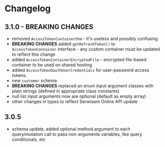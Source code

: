 # Changelog

## 3.1.0 - BREAKING CHANGES

- removed `AccessTokenContainerShm` - it's useless and possibly confusing
- **BREAKING CHANGES** added `getRefreshToken()` to `AccessTokenContainer` interface - any custom container must be
  updated to reflect this change
- added `AccessTokenContainerEncryptedFile` - encrypted file-based container to be used on shared hosting
- added `AccessTokenOauthUserCredentials` for user-password access tokens.
- new `customer` schema
- **BREAKING CHANGES** replaced an enum input argument classes with plain strings (defined in appropriate class
  constants)
- null list input arguments now are optional (default as empty array)
- other changes in types to reflect Serwisant Online API update

## 3.0.5

- schema update, added optional method argument to each query/mutation call to pass non-arguments variables, like query
  conditionals, etc
